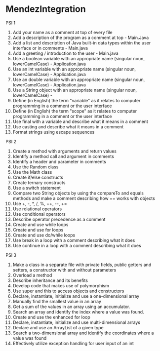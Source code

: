 # MendezIntegration
PSI 1

1. Add your name as a comment at top of every file
2. Add a description of the program as a comment at top - Main.Java
3. Add a list and description of Java built-in data types within the user interface or in comments - Main.java
4. Add a greeting / introduction to the user -  Main.java
5. Use a boolean variable with an appropriate name  (singular noun, lowerCamelCase) - Application.java
6. Use an int variable with an appropriate name (singular noun, lowerCamelCase) - Application.java
7. Use an double variable with an appropriate name (singular noun, lowerCamelCase) - Application.java 
8. Use a String object with an appropriate name (singular noun, lowerCamelCase) - 
9. Define (in English) the term "variable" as it relates to computer programming in a comment or the user interface
10. Define (in English) the term "scope" as it relates to computer programming in a comment or the user interface
11. Use final with a variable and describe what it means in a comment
12. Use casting and describe what it means in a comment
13. Format strings using escape sequences

PSI 2
1. Create a method with arguments and return values
2. Identify a method call and argument in comments
3. Identify a header and parameter in comments
4. Use the Random class
5. Use the Math class
6. Create if/else constructs
7. Create ternary constructs
8. Use a switch statement
9. Compare two String objects by using the compareTo and equals methods and make a comment describing how == works with objects
10. Use +, -, *, /, %, ++, --, += 
11. Use relational operators
12. Use conditional operators
13. Describe operator precedence as a comment
14. Create and use while loops
15. Create and use for loops
16. Create and use do/while loops
17. Use break in a loop with a comment describing what it does
18. Use continue in a loop with a comment describing what it does

PSI 3
1. Make a class in a separate file with private fields, public getters and setters, a constructor with and without parameters
2. Overload a method
3. Describe inheritance and its benefits
4. Develop code that makes use of polymorphism
5. Use super and this to access objects and constructors
6. Declare, instantiate, initialize and use a one-dimensional array
7. Manually find the smallest value in an array
8. Get a sum of the values in an array using an accumulator.
9. Search an array and identify the index where a value was found.
10. Create and use the enhanced for loop
11. Declare, instantiate, initialize and use multi-dimensional arrays
12. Declare and use an ArrayList of a given type
13. Search a two-dimensional array and identify the coordinates where a value was found
14. Effectively utilize exception handling for user input of an int
